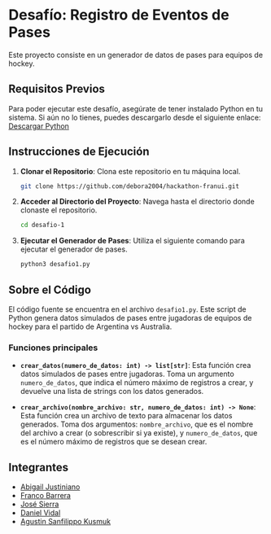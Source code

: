 # Desafío: Registro de Eventos de Pases

Este proyecto consiste en un generador de datos de pases para equipos de hockey.

## Requisitos Previos

Para poder ejecutar este desafío, asegúrate de tener instalado Python en tu sistema. Si aún no lo tienes, puedes
descargarlo desde el siguiente enlace: [Descargar Python](https://www.python.org/downloads/)

## Instrucciones de Ejecución

1. **Clonar el Repositorio**: Clona este repositorio en tu máquina local.

    ```bash
    git clone https://github.com/debora2004/hackathon-franui.git
    ```

2. **Acceder al Directorio del Proyecto**: Navega hasta el directorio donde clonaste el repositorio.

    ```bash
    cd desafio-1
    ```

3. **Ejecutar el Generador de Pases**: Utiliza el siguiente comando para ejecutar el generador de pases.

    ```bash
    python3 desafio1.py
    ```

## Sobre el Código

El código fuente se encuentra en el archivo `desafio1.py`. Este script de Python genera datos simulados de pases entre
jugadoras de equipos de hockey para el partido de Argentina vs Australia.

### Funciones principales

- **`crear_datos(numero_de_datos: int) -> list[str]`**: Esta función crea datos simulados de pases entre jugadoras. Toma
  un argumento `numero_de_datos`, que indica el número máximo de registros a crear, y devuelve una lista de strings con
  los datos generados.

- **`crear_archivo(nombre_archivo: str, numero_de_datos: int) -> None`**: Esta función crea un archivo de texto para
  almacenar los datos generados. Toma dos argumentos: `nombre_archivo`, que es el nombre del archivo a crear (o
  sobrescribir si ya existe), y `numero_de_datos`, que es el número máximo de registros que se desean crear.

## Integrantes

- [Abigail Justiniano](mailto:ajustiniano@uade.edu.ar)
- [Franco Barrera](mailto:fbarrera@uade.edu.ar)
- [José Sierra](mailto:jsierra@uade.edu.ar)
- [Daniel Vidal](mailto:dvidalasto@uade.edu.ar)
- [Agustin Sanfilippo Kusmuk](mailto:asanfilippo@uade.edu.ar)